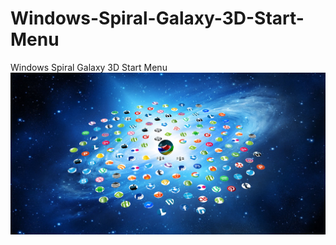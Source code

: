 # Windows-Spiral-Galaxy-3D-Start-Menu
Windows Spiral Galaxy 3D  Start Menu
![alt text](https://raw.githubusercontent.com/haithamkhedre/Windows-Spiral-Galaxy-3D-Start-Menu/master/pic.png)
